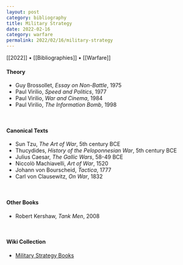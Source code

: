 ```yaml
---
layout: post
category: bibliography
title: Military Strategy
date: 2022-02-16
category: warfare
permalink: 2022/02/16/military-strategy
---
```


[[2022]] • [[Bibliographies]] • [[Warfare]]

#### Theory

* Guy Brossollet, *Essay on Non-Battle*, 1975
* Paul Virilio, *Speed and Politics*, 1977
* Paul Virilio, *War and Cinema*, 1984
* Paul Virilio, *The Information Bomb*, 1998

<br>


#### Canonical Texts

* Sun Tzu, *The Art of War*, 5th century BCE
* Thucydides, *History of the Peloponnesian War*, 5th century BCE
* Julius Caesar, *The Gallic Wars*, 58-49 BCE
* Niccolò Machiavelli, *Art of War*, 1520
* Johann von Bourscheid, *Tactica*, 1777
* Carl von Clausewitz, *On War*, 1832

<br>


#### Other Books

* Robert Kershaw, *Tank Men*, 2008

<br>


#### Wiki Collection

* [Military Strategy Books](https://en.wikipedia.org/wiki/Category:Military_strategy_books)
